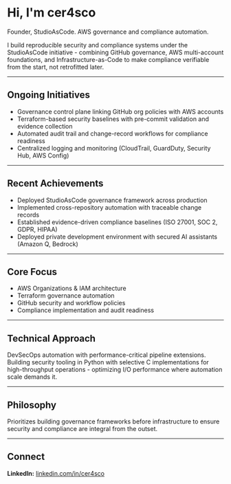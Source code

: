 # Hi, I'm cer4sco

Founder, StudioAsCode. AWS governance and compliance automation.

I build reproducible security and compliance systems under the StudioAsCode initiative - combining GitHub governance, AWS multi-account foundations, and Infrastructure-as-Code to make compliance verifiable from the start, not retrofitted later.

---

## Ongoing Initiatives

- Governance control plane linking GitHub org policies with AWS accounts
- Terraform-based security baselines with pre-commit validation and evidence collection
- Automated audit trail and change-record workflows for compliance readiness
- Centralized logging and monitoring (CloudTrail, GuardDuty, Security Hub, AWS Config)

---

## Recent Achievements

- Deployed StudioAsCode governance framework across production
- Implemented cross-repository automation with traceable change records
- Established evidence-driven compliance baselines (ISO 27001, SOC 2, GDPR, HIPAA)
- Deployed private development environment with secured AI assistants (Amazon Q, Bedrock)

---

## Core Focus

- AWS Organizations & IAM architecture
- Terraform governance automation
- GitHub security and workflow policies
- Compliance implementation and audit readiness

---

## Technical Approach

DevSecOps automation with performance-critical pipeline extensions. Building security tooling in Python with selective C implementations for high-throughput operations - optimizing I/O performance where automation scale demands it.

---

## Philosophy

Prioritizes building governance frameworks before infrastructure to ensure security and compliance are integral from the outset.

---

## Connect

**LinkedIn:** [linkedin.com/in/cer4sco](https://linkedin.com/in/cer4sco)
